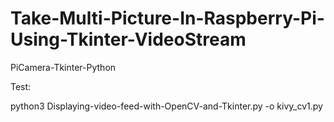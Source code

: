 # Take-Multi-Picture-In-Raspberry-Pi-Using-Tkinter-VideoStream
PiCamera-Tkinter-Python

Test:

python3 Displaying-video-feed-with-OpenCV-and-Tkinter.py -o kivy_cv1.py

